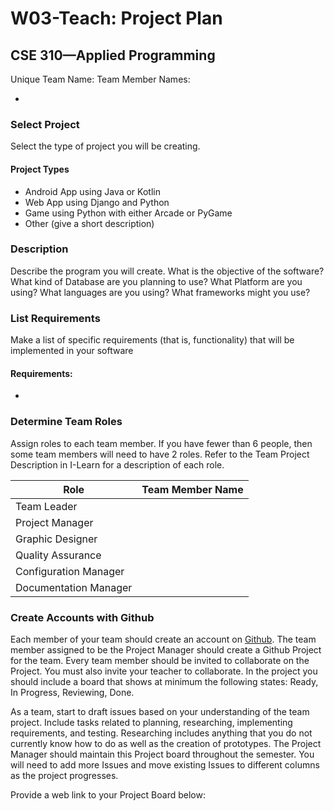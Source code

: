 # W03-Teach: Project Plan
## CSE 310—Applied Programming

Unique Team Name: <!-- Enter Team Name Here -->
Team Member Names:
- <!-- Enter team members as a bulleted list here -->

### Select Project	
Select the type of project you will be creating.

<!-- Enter Project here -->

#### Project Types
- Android App using Java or Kotlin	
- Web App using Django and Python	
- Game using Python with either Arcade or PyGame	
- Other (give a short description)

### Description
Describe the program you will create. What is the objective of the software? What kind of Database are you planning to use? What Platform are you using? What languages are you using? What frameworks might you use?

### List Requirements
Make a list of specific requirements (that is, functionality) that will be implemented in your software
#### Requirements:
- <!-- Enter Requirements here as a list-->

### Determine Team Roles
Assign roles to each team member. If you have fewer than 6 people, then some team members will need to have 2 roles.  Refer to the Team Project Description in I-Learn for a description of each role.

|Role|Team Member Name|
|-|-|
|Team Leader| |
|Project Manager| |
|Graphic Designer| |
|Quality Assurance| |
|Configuration Manager| |	
|Documentation Manager| |

### Create Accounts with Github
Each member of your team should create an account on [Github](https://www.github.com). The team member assigned to be the Project Manager should create a Github Project for the team. Every team member should be invited to collaborate on the Project. You must also invite your teacher to collaborate. In the project you should include a board that shows at minimum the following states: Ready, In Progress, Reviewing, Done.
 
As a team, start to draft issues based on your understanding of the team project.  Include tasks related to planning, researching, implementing requirements, and testing.  Researching includes anything that you do not currently know how to do as well as the creation of prototypes. The Project Manager should maintain this Project board throughout the semester.  You will need to add more Issues and move existing Issues to different columns as the project progresses.  

Provide a web link to your Project Board below: 


